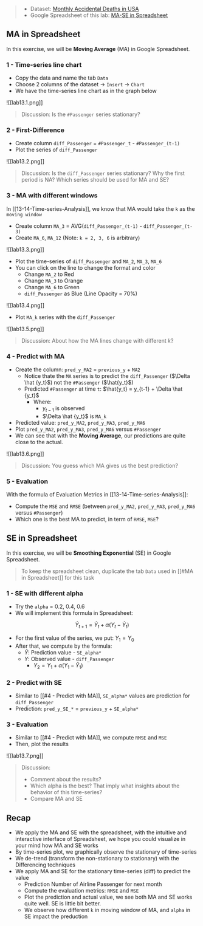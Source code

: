 > - Dataset: [Monthly Accidental Deaths in USA](https://www.kaggle.com/rakannimer/air-passengers)
> - Google Spreadsheet of this lab: [MA-SE in Spreadsheet](https://docs.google.com/spreadsheets/d/1m_GakxZU7dgJpyvGYFAK07AZ4kVRCFA8zZ5ltxPC8wk/edit?usp=sharing)

## MA in Spreadsheet
In this exercise, we will be **Moving Average** (MA) in Google Spreadsheet. 

### 1 - Time-series line chart
- Copy the data and name the tab `Data`
- Choose 2 columns of the dataset -> `Insert` -> `Chart`
- We have the time-series line chart as in the graph below

![[lab13.1.png]]

> Discussion: Is the `#Passenger` series stationary? 

### 2 - First-Difference
- Create column `diff_Passenger` = `#Passenger_t` - `#Passenger_(t-1)`
- Plot the series of `diff_Passenger`

![[lab13.2.png]]

> Discussion: Is the `diff_Passenger` series stationary? Why the first period is NA? Which series should be used for MA and SE?

### 3 - MA with different windows
In [[13-14-Time-series-Analysis]], we know that MA would take the `k` as the `moving window`
- Create column `MA_3` = AVG(`diff_Passenger_(t-1)` - `diff_Passenger_(t-3)`
- Create `MA_6`, `MA_12` (Note: `k = 2, 3, 6` is arbitrary)

![[lab13.3.png]]

- Plot the time-series of `diff_Passenger` and `MA_2`, `MA_3`, `MA_6`
- You can click on the line to change the format and color
	- Change `MA_2` to Red
	- Change `MA_3` to Orange
	- Change `MA_6` to Green
	- `diff_Passenger` as Blue (Line Opacity = 70%)

![[lab13.4.png]]

- Plot `MA_k` series with the `diff_Passenger`

![[lab13.5.png]]

> Discussion: About how the MA lines change with different $k$?

### 4 - Predict with MA
- Create the column: `pred_y_MA2` = `previous_y` + `MA2`
	- Notice thate the `MA` series is to predict the `diff_Passenger` ($\Delta \hat {y_t}$) not the `#Passenger` ($\hat{y_t}$) 
	- Predicted `#Passenger` at time `t`: $\hat{y_t} = y_{t-1} + \Delta \hat {y_t}$
		- Where:
			- $y_{t-1}$ is observed
			- $\Delta \hat {y_t}$ is `MA_k`
- Predicted value: `pred_y_MA2`, `pred_y_MA3`, `pred_y_MA6`
- Plot `pred_y_MA2`, `pred_y_MA3`, `pred_y_MA6` versus `#Passenger`
- We can see that with the **Moving Average**, our predictions are quite close to the actual.

![[lab13.6.png]]

> Discussion: You guess which MA gives us the best prediction?

### 5 - Evaluation
With the formula of Evaluation Metrics in [[13-14-Time-series-Analysis]]:
- Compute the `MSE` and `RMSE` (between `pred_y_MA2`, `pred_y_MA3`, `pred_y_MA6` versus `#Passenger`)
- Which one is the best MA to predict, in term of `RMSE`, `MSE`?

## SE in Spreadsheet
In this exercise, we will be **Smoothing Exponential** (SE) in Google Spreadsheet. 

> To keep the spreadsheet clean, duplicate the tab `Data` used in [[#MA in Spreadsheet]] for this task

### 1 - SE with different alpha
- Try the `alpha` = 0.2, 0.4, 0.6
- We will implement this formula in Spreadsheet:

$$\hat{Y}_{t+1} = \hat{Y}_t + \alpha({Y}_t - \hat{Y}_t)$$

- For the first value of the series, we put: $Y_1 = Y_0$
- After that, we compute by the formula:
	- $\hat{Y}$: Prediction value - `SE_alpha*`
	- $Y$: Observed value - `diff_Passenger`
		- $Y_2 = Y_1 + \alpha(Y_1 - \hat Y_1)$
		
### 2 - Predict with SE
- Similar to [[#4 - Predict with MA]], `SE_alpha*` values are prediction for `diff_Passenger`
- Prediction: `pred_y_SE_*` = `previous_y` + `SE_alpha*`

### 3 - Evaluation
- Similar to [[#4 - Predict with MA]], we compute `RMSE` and `MSE`
- Then, plot the results

![[lab13.7.png]]

> Discussion: 
> - Comment about the results? 
> - Which alpha is the best? That imply what insights about the behavior of this time-series?
> - Compare MA and SE

## Recap
- We apply the MA and SE with the spreadsheet, with the intuitive and interactive interface of Spreadsheet, we hope you could visualize in your mind how MA and SE works
- By time-series plot, we graphically observe the stationary of time-series
- We de-trend (transform the non-stationary to stationary) with the Differencing techniques
- We apply MA and SE for the stationary time-series (diff) to predict the value
	- Prediction Number of Airline Passenger for next month
	- Compute the evaluation metrics: `RMSE` and `MSE`
	- Plot the prediction and actual value, we see both MA and SE works quite well. SE is little bit better. 
	- We observe how different `k` in moving window of MA, and `alpha` in SE impact the preduction